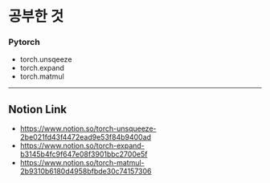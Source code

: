 # 공부한 것 #
### Pytorch ###
* torch.unsqeeze
* torch.expand
* torch.matmul
------------
## Notion Link ##
* https://www.notion.so/torch-unsqueeze-2be021fd43f4472ead9e53f84b9400ad
* https://www.notion.so/torch-expand-b3145b4fc9f647e08f3901bbc2700e5f
* https://www.notion.so/torch-matmul-2b9310b6180d4958bfbde30c74157306

